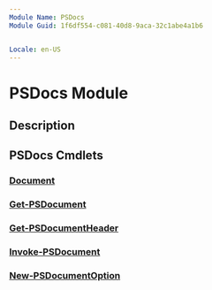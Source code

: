 ```yaml
---
Module Name: PSDocs
Module Guid: 1f6df554-c081-40d8-9aca-32c1abe4a1b6


Locale: en-US
---
```


# PSDocs Module
## Description


## PSDocs Cmdlets
### [Document](Document.md)


### [Get-PSDocument](Get-PSDocument.md)


### [Get-PSDocumentHeader](Get-PSDocumentHeader.md)


### [Invoke-PSDocument](Invoke-PSDocument.md)


### [New-PSDocumentOption](New-PSDocumentOption.md)


